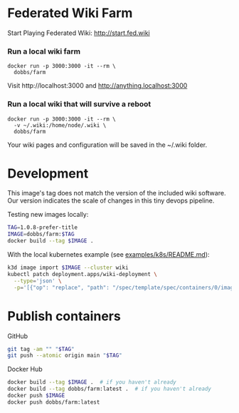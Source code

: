 # Federated Wiki Farm

Start Playing Federated Wiki: http://start.fed.wiki

### Run a local wiki farm

    docker run -p 3000:3000 -it --rm \
      dobbs/farm

Visit http://localhost:3000 and http://anything.localhost:3000

### Run a local wiki that will survive a reboot

    docker run -p 3000:3000 -it --rm \
      -v ~/.wiki:/home/node/.wiki \
      dobbs/farm

Your wiki pages and configuration will be saved in the ~/.wiki folder.

# Development

This image's tag does not match the version of the included wiki
software. Our version indicates the scale of changes in this tiny
devops pipeline.

Testing new images locally:

``` bash
TAG=1.0.8-prefer-title
IMAGE=dobbs/farm:$TAG
docker build --tag $IMAGE .
```

With the local kubernetes example (see [examples/k8s/README.md](./examples/k8s/README.md)):

``` bash
k3d image import $IMAGE --cluster wiki
kubectl patch deployment.apps/wiki-deployment \
  --type='json' \
  -p='[{"op": "replace", "path": "/spec/template/spec/containers/0/image", "value":"'$IMAGE'"}]'
```

# Publish containers

GitHub
``` bash
git tag -am "" "$TAG"
git push --atomic origin main "$TAG"
```

Docker Hub

``` bash
docker build --tag $IMAGE .  # if you haven't already
docker build --tag dobbs/farm:latest .  # if you haven't already
docker push $IMAGE
docker push dobbs/farm:latest
```
